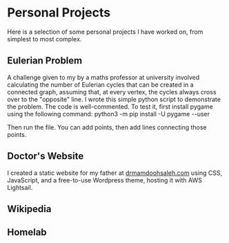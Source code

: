 # Personal Projects
Here is a selection of some personal projects I have worked on, from simplest to most complex.
## Eulerian Problem
A challenge given to my by a maths professor at university involved calculating the number of Eulerian cycles that can be created in a connected graph, assuming that, at every vertex, the cycles always cross over to the "opposite" line. I wrote this simple python script to demonstrate the problem. The code is well-commented. To test it, first install pygame using the following command:
python3 -m pip install -U pygame --user

Then run the file. You can add points, then add lines connecting those points.

## Doctor's Website
I created a static website for my father at [drmamdoohsaleh.com](https://drmamdoohsaleh.com/) using CSS, JavaScript, and a free-to-use Wordpress theme, hosting it with AWS Lightsail.

## Wikipedia

## Homelab